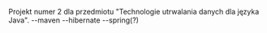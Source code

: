 Projekt numer 2 dla przedmiotu "Technologie utrwalania danych dla języka Java".
--maven
--hibernate
--spring(?)
